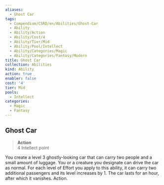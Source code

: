 ```yaml
---
aliases:
  - Ghost Car
tags:
  - Compendium/CSRD/en/Abilities/Ghost-Car
  - Ability
  - Ability/Action
  - Ability/Cost/4
  - Ability/Tier/Mid
  - Ability/Pool/Intellect
  - Ability/Categories/Magic
  - Ability/Categories/Fantasy/Modern
title: Ghost Car
collection: Abilities
kind: Ability
action: true
enabler: false
cost: '4'
tier: Mid
pools:
  - Intellect
categories:
  - Magic
  - Fantasy
---
```

## Ghost Car
>**Action**  
>4 Intellect point

You create a level 3 ghostly-looking car that can carry two people and a small amount of luggage. You or a creature you designate can drive the car as normal. For each level of Effort you apply to this ability, it can carry two additional passengers and its level increases by 1. The car lasts for an hour, after which it vanishes. Action. 




